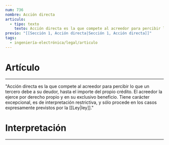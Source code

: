 ```yaml
---
num: 736
nombre: Acción directa
articulo:
  - tipo: texto
    texto: Acción directa es la que compete al acreedor para percibir lo que un tercero debe a su deudor, hasta el importe del propio crédito. El acreedor la ejerce por derecho propio y en su exclusivo beneficio. Tiene carácter excepcional, es de interpretación restrictiva, y sólo procede en los casos expresamente previstos por la ley.
previo: "[[Sección 1, Acción directa|Sección 1, Acción directa]]"
tags:
  - ingeniería-electrónica/legal/articulo
---
```

# Artículo
---
"Acción directa es la que compete al acreedor para percibir lo que un tercero debe a su deudor, hasta el importe del propio crédito. El acreedor la ejerce por derecho propio y en su exclusivo beneficio. Tiene carácter excepcional, es de interpretación restrictiva, y sólo procede en los casos expresamente previstos por la [[Ley|ley]]."

# Interpretación
---
